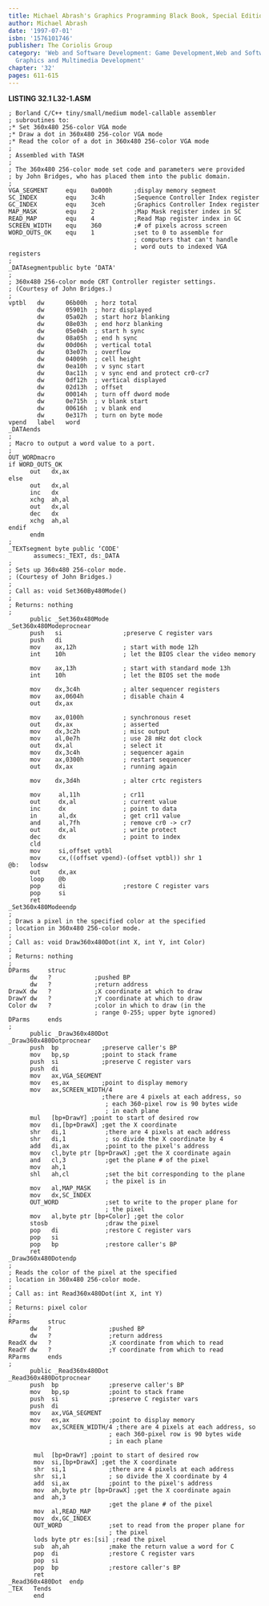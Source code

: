 ```yaml
---
title: Michael Abrash's Graphics Programming Black Book, Special Edition
author: Michael Abrash
date: '1997-07-01'
isbn: '1576101746'
publisher: The Coriolis Group
category: 'Web and Software Development: Game Development,Web and Software Development:
  Graphics and Multimedia Development'
chapter: '32'
pages: 611-615
---
```


**LISTING 32.1 L32-1.ASM**

    ; Borland C/C++ tiny/small/medium model-callable assembler
    ; subroutines to:
    ;* Set 360x480 256-color VGA mode
    ;* Draw a dot in 360x480 256-color VGA mode
    ;* Read the color of a dot in 360x480 256-color VGA mode
    ;
    ; Assembled with TASM
    ;
    ; The 360x480 256-color mode set code and parameters were provided
    ; by John Bridges, who has placed them into the public domain.
    ;
    VGA_SEGMENT     equ    0a000h      ;display memory segment
    SC_INDEX        equ    3c4h        ;Sequence Controller Index register
    GC_INDEX        equ    3ceh        ;Graphics Controller Index register
    MAP_MASK        equ    2           ;Map Mask register index in SC
    READ_MAP        equ    4           ;Read Map register index in GC
    SCREEN_WIDTH    equ    360         ;# of pixels across screen
    WORD_OUTS_OK    equ    1           ;set to 0 to assemble for
                                       ; computers that can't handle
                                       ; word outs to indexed VGA registers
    ;
    _DATAsegmentpublic byte ‘DATA'
    ;
    ; 360x480 256-color mode CRT Controller register settings.
    ; (Courtesy of John Bridges.)
    ;
    vptbl   dw      06b00h  ; horz total
            dw      05901h  ; horz displayed
            dw      05a02h  ; start horz blanking
            dw      08e03h  ; end horz blanking
            dw      05e04h  ; start h sync
            dw      08a05h  ; end h sync
            dw      00d06h  ; vertical total
            dw      03e07h  ; overflow
            dw      04009h  ; cell height
            dw      0ea10h  ; v sync start
            dw      0ac11h  ; v sync end and protect cr0-cr7
            dw      0df12h  ; vertical displayed
            dw      02d13h  ; offset
            dw      00014h  ; turn off dword mode
            dw      0e715h  ; v blank start
            dw      00616h  ; v blank end
            dw      0e317h  ; turn on byte mode
    vpend   label   word
    _DATAends
    ;
    ; Macro to output a word value to a port.
    ;
    OUT_WORDmacro
    if WORD_OUTS_OK
          out   dx,ax
    else
          out   dx,al
          inc   dx
          xchg  ah,al
          out   dx,al
          dec   dx
          xchg  ah,al
    endif
          endm
    ;
    _TEXTsegment byte public ‘CODE'
           assumecs:_TEXT, ds:_DATA
    ;
    ; Sets up 360x480 256-color mode.
    ; (Courtesy of John Bridges.)
    ;
    ; Call as: void Set360By480Mode()
    ;
    ; Returns: nothing
    ;
          public _Set360x480Mode
    _Set360x480Modeprocnear
          push   si                 ;preserve C register vars
          push   di
          mov    ax,12h             ; start with mode 12h
          int    10h                ; let the BIOS clear the video memory

          mov    ax,13h             ; start with standard mode 13h
          int    10h                ; let the BIOS set the mode

          mov    dx,3c4h            ; alter sequencer registers
          mov    ax,0604h           ; disable chain 4
          out    dx,ax

          mov    ax,0100h           ; synchronous reset
          out    dx,ax              ; asserted
          mov    dx,3c2h            ; misc output
          mov    al,0e7h            ; use 28 mHz dot clock
          out    dx,al              ; select it
          mov    dx,3c4h            ; sequencer again
          mov    ax,0300h           ; restart sequencer
          out    dx,ax              ; running again

          mov    dx,3d4h            ; alter crtc registers

          mov     al,11h            ; cr11
          out     dx,al             ; current value
          inc     dx                ; point to data
          in      al,dx             ; get cr11 value
          and     al,7fh            ; remove cr0 -> cr7
          out     dx,al             ; write protect
          dec     dx                ; point to index
          cld
          mov     si,offset vptbl
          mov     cx,((offset vpend)-(offset vptbl)) shr 1
    @b:   lodsw
          out     dx,ax
          loop    @b
          pop     di                ;restore C register vars
          pop     si
          ret
    _Set360x480Modeendp
    ;
    ; Draws a pixel in the specified color at the specified
    ; location in 360x480 256-color mode.
    ;
    ; Call as: void Draw360x480Dot(int X, int Y, int Color)
    ;
    ; Returns: nothing
    ;
    DParms     struc
          dw   ?            ;pushed BP
          dw   ?            ;return address
    DrawX dw   ?            ;X coordinate at which to draw
    DrawY dw   ?            ;Y coordinate at which to draw
    Color dw   ?            ;color in which to draw (in the
                            ; range 0-255; upper byte ignored)
    DParms     ends
    ;
          public _Draw360x480Dot
    _Draw360x480Dotprocnear
          push  bp            ;preserve caller's BP
          mov   bp,sp         ;point to stack frame
          push  si            ;preserve C register vars
          push  di
          mov   ax,VGA_SEGMENT
          mov   es,ax         ;point to display memory
          mov   ax,SCREEN_WIDTH/4
                              ;there are 4 pixels at each address, so
                               ; each 360-pixel row is 90 bytes wide
                               ; in each plane
          mul   [bp+DrawY] ;point to start of desired row
          mov   di,[bp+DrawX] ;get the X coordinate
          shr   di,1           ;there are 4 pixels at each address
          shr   di,1           ; so divide the X coordinate by 4
          add   di,ax          ;point to the pixel's address
          mov   cl,byte ptr [bp+DrawX] ;get the X coordinate again
          and   cl,3           ;get the plane # of the pixel
          mov   ah,1
          shl   ah,cl          ;set the bit corresponding to the plane
                               ; the pixel is in
          mov   al,MAP_MASK
          mov   dx,SC_INDEX
          OUT_WORD             ;set to write to the proper plane for
                               ; the pixel
          mov   al,byte ptr [bp+Color] ;get the color
          stosb                ;draw the pixel
          pop   di             ;restore C register vars
          pop   si
          pop   bp             ;restore caller's BP
          ret
    _Draw360x480Dotendp
    ;
    ; Reads the color of the pixel at the specified
    ; location in 360x480 256-color mode.
    ;
    ; Call as: int Read360x480Dot(int X, int Y)
    ;
    ; Returns: pixel color
    ;
    RParms     struc
          dw   ?                ;pushed BP
          dw   ?                ;return address
    ReadX dw   ?                ;X coordinate from which to read
    ReadY dw   ?                ;Y coordinate from which to read
    RParms     ends
    ;
          public _Read360x480Dot
    _Read360x480Dotprocnear
          push  bp              ;preserve caller's BP
          mov   bp,sp           ;point to stack frame
          push  si              ;preserve C register vars
          push  di
          mov   ax,VGA_SEGMENT
          mov   es,ax           ;point to display memory
          mov   ax,SCREEN_WIDTH/4 ;there are 4 pixels at each address, so
                                ; each 360-pixel row is 90 bytes wide
                                ; in each plane

           mul  [bp+DrawY] ;point to start of desired row
           mov  si,[bp+DrawX] ;get the X coordinate
           shr  si,1            ;there are 4 pixels at each address
           shr  si,1            ; so divide the X coordinate by 4
           add  si,ax           ;point to the pixel's address
           mov  ah,byte ptr [bp+DrawX] ;get the X coordinate again
           and  ah,3
                                ;get the plane # of the pixel
           mov  al,READ_MAP
           mov  dx,GC_INDEX
           OUT_WORD             ;set to read from the proper plane for
                                ; the pixel
           lods byte ptr es:[si] ;read the pixel
           sub  ah,ah           ;make the return value a word for C
           pop  di              ;restore C register vars
           pop  si
           pop  bp              ;restore caller's BP
           ret
    _Read360x480Dot  endp
    _TEX   Tends
           end
